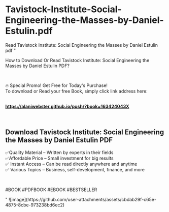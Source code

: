 # Tavistock-Institute-Social-Engineering-the-Masses-by-Daniel-Estulin.pdf
Read Tavistock Institute: Social Engineering the Masses by Daniel Estulin pdf
"<p>How to Download Or Read Tavistock Institute: Social Engineering the Masses by Daniel Estulin PDF?</p>
<p>&nbsp;</p>
<p>&#128293;  Special Promo! Get Free for Today's Purchase!<br />To download or Read your free Book, simply click link address here:&nbsp;<br />&nbsp;</p>
<p><a href=""https://alaniwebster.github.io/push/?book=163424043X""><strong>https://alaniwebster.github.io/push/?book=163424043X</strong></a></p>
<p>&nbsp;</p>
<h2>Download Tavistock Institute: Social Engineering the Masses by Daniel Estulin PDF</h2>
<p>&#x2705;Quality Material &ndash; Written by experts in their fields<br />&#x2705;Affordable Price &ndash; Small investment for big results<br />&#x2705; Instant Access &ndash; Can be read directly anywhere and anytime<br />&#x2705; Various Topics &ndash; Business, self-development, finance, and more</p>
<p>&nbsp;</p>
<p>#BOOK #PDFBOOK #EBOOK #BESTSELLER</p>
"
![image](https://github.com/user-attachments/assets/cbdab29f-c65e-4875-8cbe-973238bd6ec2)
